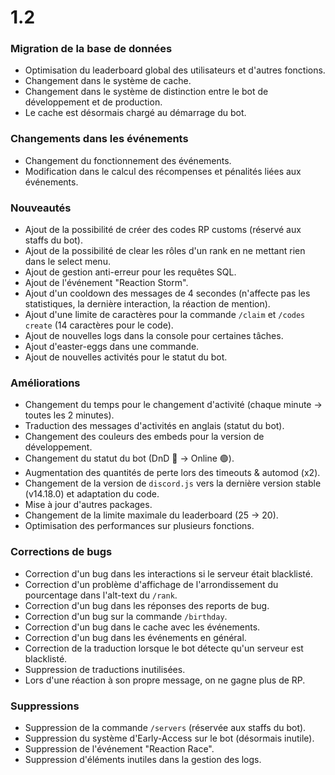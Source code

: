 # 1.2

### Migration de la base de données

* Optimisation du leaderboard global des utilisateurs et d'autres fonctions.
* Changement dans le système de cache.
* Changement dans le système de distinction entre le bot de développement et de production.
* Le cache est désormais chargé au démarrage du bot.

### Changements dans les événements

* Changement du fonctionnement des événements.
* Modification dans le calcul des récompenses et pénalités liées aux événements.

### Nouveautés

* Ajout de la possibilité de créer des codes RP customs (réservé aux staffs du bot).
* Ajout de la possibilité de clear les rôles d'un rank en ne mettant rien dans le select menu.
* Ajout de gestion anti-erreur pour les requêtes SQL.
* Ajout de l'événement "Reaction Storm".
* Ajout d'un cooldown des messages de 4 secondes (n'affecte pas les statistiques, la dernière interaction, la réaction de mention).
* Ajout d'une limite de caractères pour la commande `/claim` et `/codes create` (14 caractères pour le code).
* Ajout de nouvelles logs dans la console pour certaines tâches.
* Ajout d'easter-eggs dans une commande.
* Ajout de nouvelles activités pour le statut du bot.

### Améliorations

* Changement du temps pour le changement d'activité (chaque minute → toutes les 2 minutes).
* Traduction des messages d'activités en anglais (statut du bot).
* Changement des couleurs des embeds pour la version de développement.
* Changement du statut du bot (DnD 🔴 → Online 🟢).
* Augmentation des quantités de perte lors des timeouts & automod (x2).
* Changement de la version de `discord.js` vers la dernière version stable (v14.18.0) et adaptation du code.
* Mise à jour d'autres packages.
* Changement de la limite maximale du leaderboard (25 → 20).
* Optimisation des performances sur plusieurs fonctions.

### Corrections de bugs

* Correction d'un bug dans les interactions si le serveur était blacklisté.
* Correction d'un problème d'affichage de l'arrondissement du pourcentage dans l'alt-text du `/rank`.
* Correction d'un bug dans les réponses des reports de bug.
* Correction d'un bug sur la commande `/birthday`.
* Correction d'un bug dans le cache avec les événements.
* Correction d'un bug dans les événements en général.
* Correction de la traduction lorsque le bot détecte qu'un serveur est blacklisté.
* Suppression de traductions inutilisées.
* Lors d'une réaction à son propre message, on ne gagne plus de RP.

### Suppressions

* Suppression de la commande `/servers` (réservée aux staffs du bot).
* Suppression du système d'Early-Access sur le bot (désormais inutile).
* Suppression de l'événement "Reaction Race".
* Suppression d'éléments inutiles dans la gestion des logs.
